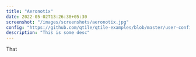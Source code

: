 ```yaml
---
title: "Aeronotix"
date: 2022-05-02T13:26:38+05:30
screenshot: "/images/screenshots/aeronotix.jpg"
config: "https://github.com/qtile/qtile-examples/blob/master/user-configs/aeronotix.py"
description: "This is some desc"
---
```


That
